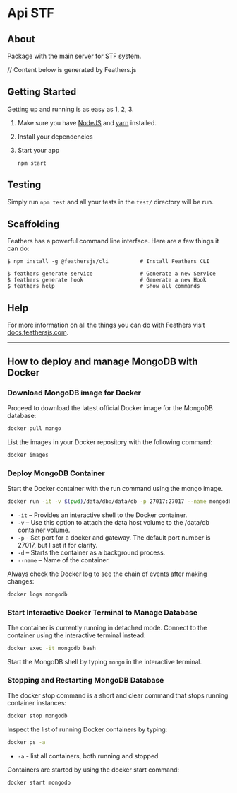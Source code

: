 # Api STF

## About

Package with the main server for STF system.

// Content below is generated by Feathers.js

## Getting Started

Getting up and running is as easy as 1, 2, 3.

1. Make sure you have [NodeJS](https://nodejs.org/) and [yarn](https://yarnpkg.com/) installed.
2. Install your dependencies

3. Start your app

   ```
   npm start
   ```

## Testing

Simply run `npm test` and all your tests in the `test/` directory will be run.

## Scaffolding

Feathers has a powerful command line interface. Here are a few things it can do:

```
$ npm install -g @feathersjs/cli          # Install Feathers CLI

$ feathers generate service               # Generate a new Service
$ feathers generate hook                  # Generate a new Hook
$ feathers help                           # Show all commands
```

## Help

For more information on all the things you can do with Feathers visit [docs.feathersjs.com](http://docs.feathersjs.com).

---

## How to deploy and manage MongoDB with Docker

### Download MongoDB image for Docker

Proceed to download the latest official Docker image for the MongoDB database:

```bash
docker pull mongo
```

List the images in your Docker repository with the following command:

```bash
docker images
```

### Deploy MongoDB Container

Start the Docker container with the run command using the mongo image.

```bash
docker run -it -v $(pwd)/data/db:/data/db -p 27017:27017 --name mongodb -d mongo
```

- `-it` – Provides an interactive shell to the Docker container.
- `-v` – Use this option to attach the data host volume to the /data/db container volume.
- `-p` - Set port for a docker and gateway. The default port number is 27017, but I set it for clarity.
- `-d` – Starts the container as a background process.
- `--name` – Name of the container.

Always check the Docker log to see the chain of events after making changes:

```bash
docker logs mongodb
```

### Start Interactive Docker Terminal to Manage Database

The container is currently running in detached mode. Connect to the container using the interactive terminal instead:

```bash
docker exec -it mongodb bash
```

Start the MongoDB shell by typing `mongo` in the interactive terminal.

### Stopping and Restarting MongoDB Database

The docker stop command is a short and clear command that stops running container instances:

```bash
docker stop mongodb
```

Inspect the list of running Docker containers by typing:

```bash
docker ps -a
```

- `-a` - list all containers, both running and stopped

Containers are started by using the docker start command:

```bash
docker start mongodb
```
